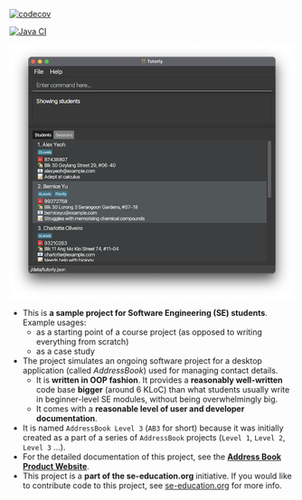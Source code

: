 [![codecov](https://codecov.io/gh/AY2425S2-CS2103T-T17-3/tp/graph/badge.svg?token=XI1D0BSATZ)](https://codecov.io/gh/AY2425S2-CS2103T-T17-3/tp)

[![Java CI](https://github.com/AY2425S2-CS2103T-T17-3/tp/actions/workflows/gradle.yml/badge.svg)](https://github.com/AY2425S2-CS2103T-T17-3/tp/actions/workflows/gradle.yml)

![Ui](docs/images/Ui.png)

* This is **a sample project for Software Engineering (SE) students**.<br>
  Example usages:
  * as a starting point of a course project (as opposed to writing everything from scratch)
  * as a case study
* The project simulates an ongoing software project for a desktop application (called _AddressBook_) used for managing contact details.
  * It is **written in OOP fashion**. It provides a **reasonably well-written** code base **bigger** (around 6 KLoC) than what students usually write in beginner-level SE modules, without being overwhelmingly big.
  * It comes with a **reasonable level of user and developer documentation**.
* It is named `AddressBook Level 3` (`AB3` for short) because it was initially created as a part of a series of `AddressBook` projects (`Level 1`, `Level 2`, `Level 3` ...).
* For the detailed documentation of this project, see the **[Address Book Product Website](https://se-education.org/addressbook-level3)**.
* This project is a **part of the se-education.org** initiative. If you would like to contribute code to this project, see [se-education.org](https://se-education.org/#contributing-to-se-edu) for more info.

